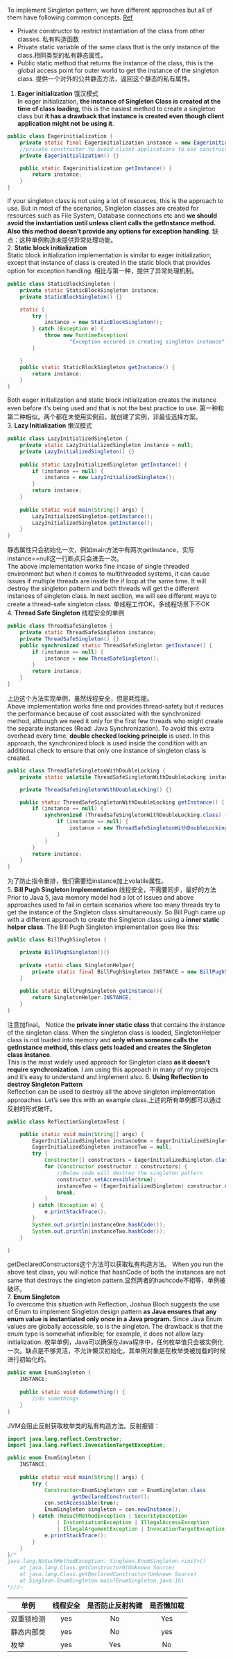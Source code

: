 To implement Singleton pattern, we have different approaches but all of them have following common concepts. [Ref](https://www.journaldev.com/1377/java-singleton-design-pattern-best-practices-examples#eager-initialization)  
- Private constructor to restrict instantiation of the class from other classes. 私有构造函数  
- Private static variable of the same class that is the only instance of the class.相同类型的私有静态属性。  
- Public static method that returns the instance of the class, this is the global access point for outer world to get the instance of the singleton class. 提供一个对外的公共静态方法，返回这个静态的私有属性。

1. **Eager initialization** 饿汉模式  
In eager initialization, **the instance of Singleton Class is created at the time of class loading**, this is the easiest method to create a singleton class but **it has a drawback that instance is created even though client application might not be using it**.
```Java
public class Eagerinitialization {
    private static final Eagerinitialization instance = new Eagerinitialization();
    //private constructor to avoid client applications to use constructor
    private Eagerinitialization() {}

    public static Eagerinitialization getInstance() {
        return instance;
    }
}
```
If your singleton class is not using a lot of resources, this is the approach to use. But in most of the scenarios, Singleton classes are created for resources such as File System, Database connections etc and **we should avoid the instantiation until unless client calls the getInstance method. Also this method doesn’t provide any options for exception handling**. 缺点：这种单例构造未提供异常处理功能。  
2. **Static block initialization**  
Static block initialization implementation is similar to eager initialization, except that instance of class is created in the static block that provides option for exception handling. 相比与第一种，提供了异常处理机制。
```Java
public class StaticBlockSingleton {
    private static StaticBlockSingleton instance;
    private StaticBlockSingleton() {}

    static {
        try {
            instance = new StaticBlockSingleton();
        } catch (Exception e) {
            throw new RuntimeException(
                    "Exception occured in creating singleton instance");
        }

    }
    public static StaticBlockSingleton getInstance() {
        return instance;
    }
}
```
Both eager initialization and static block initialization creates the instance even before it’s being used and that is not the best practice to use. 第一种和第二种相似。两个都在未使用实例前，就创建了实例，非最佳选择方案。  
3. **Lazy Initialization** 懒汉模式  
```Java
public class LazyInitializedSingleton {
    private static LazyInitializedSingleton instance = null;
    private LazyInitializedSingleton() {}
    
    public static LazyInitializedSingleton getInstance() {
        if (instance == null) {
            instance = new LazyInitializedSingleton();
        }
        return instance;
    }
    
    public static void main(String[] args) {
        LazyInitializedSingleton.getInstance();
        LazyInitializedSingleton.getInstance();
    }
}
```
静态属性只会初始化一次，例如main方法中有两次getInstance，实际instance==null这一行断点只会进去一次。  
The above implementation works fine incase of single threaded environment but when it comes to multithreaded systems, it can cause issues if multiple threads are inside the if loop at the same time. It will destroy the singleton pattern and both threads will get the different instances of singleton class. In next section, we will see different ways to create a thread-safe singleton class. 单线程工作OK，多线程场景下不OK  
4. **Thread Safe Singleton** 线程安全的单例  
```Java
public class ThreadSafeSingleton {
    private static ThreadSafeSingleton instance;
    private ThreadSafeSingleton() {}
    public synchronized static ThreadSafeSingleton getInstance() {
        if (instance == null) {
            instance = new ThreadSafeSingleton();
        }
        return instance;
    }
}
```
上边这个方法实现单例，虽然线程安全，但是耗性能。  
Above implementation works fine and provides thread-safety but it reduces the performance because of cost associated with the synchronized method, although we need it only for the first few threads who might create the separate instances (Read: Java Synchronization). To avoid this extra overhead every time, **double checked locking principle** is used. In this approach, the synchronized block is used inside the condition with an additional check to ensure that only one instance of singleton class is created. 
```Java
public class ThreadSafeSingletonWithDoubleLocking { 
    private static volatile ThreadSafeSingletonWithDoubleLocking instance;

    private ThreadSafeSingletonWithDoubleLocking() {}

    public static ThreadSafeSingletonWithDoubleLocking getInstance() {
        if (instance == null) {
            synchronized (ThreadSafeSingletonWithDoubleLocking.class) {
                if (instance == null) {
                    instance = new ThreadSafeSingletonWithDoubleLocking();
                }
            }
        }
        return instance;
    }
}
```
为了防止指令重排，我们需要给instance加上volatile属性。  
5. **Bill Pugh Singleton Implementation** 线程安全，不需要同步，最好的方法  
Prior to Java 5, java memory model had a lot of issues and above approaches used to fail in certain scenarios where too many threads try to get the instance of the Singleton class simultaneously. So Bill Pugh came up with a different approach to create the Singleton class using a **inner static helper class**. The Bill Pugh Singleton implementation goes like this:  
```Java
public class BillPughSingleton {

    private BillPughSingleton(){}
    
    private static class SingletonHelper{
        private static final BillPughSingleton INSTANCE = new BillPughSingleton();
    }
    
    public static BillPughSingleton getInstance(){
        return SingletonHelper.INSTANCE;
    }
}
```
注意加final。 Notice the **private inner static class** that contains the instance of the singleton class. When the singleton class is loaded, SingletonHelper class is not loaded into memory and **only when someone calls the getInstance method, this class gets loaded and creates the Singleton class instance**.  
This is the most widely used approach for Singleton class **as it doesn’t require synchronization**. I am using this approach in many of my projects and it’s easy to understand and implement also. 
6. **Using Reflection to destroy Singleton Pattern**  
Reflection can be used to destroy all the above singleton implementation approaches. Let’s see this with an example class.上述的所有单例都可以通过反射的形式破坏。 
```Java
public class ReflectionSingletonTest {

    public static void main(String[] args) {
        EagerInitializedSingleton instanceOne = EagerInitializedSingleton.getInstance();
        EagerInitializedSingleton instanceTwo = null;
        try {
            Constructor[] constructors = EagerInitializedSingleton.class.getDeclaredConstructors();
            for (Constructor constructor : constructors) {
                //Below code will destroy the singleton pattern
                constructor.setAccessible(true);
                instanceTwo = (EagerInitializedSingleton) constructor.newInstance();
                break;
            }
        } catch (Exception e) {
            e.printStackTrace();
        }
        System.out.println(instanceOne.hashCode());
        System.out.println(instanceTwo.hashCode());
    }

}
```
getDeclaredConstructors这个方法可以获取私有构造方法。
When you run the above test class, you will notice that hashCode of both the instances are not same that destroys the singleton pattern.显然两者的hashcode不相等，单例被破坏。  
7. **Enum Singleton**  
To overcome this situation with Reflection, Joshua Bloch suggests the use of Enum to implement Singleton design pattern **as Java ensures that any enum value is instantiated only once in a Java program.** Since Java Enum values are globally accessible, so is the singleton. The drawback is that the enum type is somewhat inflexible; for example, it does not allow lazy initialization. 枚举单例，Java可以确保在Java程序中，任何枚举值只会被实例化一次。缺点是不够灵活，不允许懒汉初始化，其单例对象是在枚举类被加载的时候进行初始化的。 
```Java
public enum EnumSingleton {
	INSTANCE;
	
	public static void doSomething() {
		//do somethings
	}
}
``` 
JVM会阻止反射获取枚举类的私有构造方法。反射报错：  
```Java
import java.lang.reflect.Constructor;
import java.lang.reflect.InvocationTargetException;

public enum EnumSingleton {
	INSTANCE;
	
	public static void main(String[] args) {
		try {
			Constructor<EnumSingleton> con = EnumSingleton.class
					.getDeclaredConstructor();
			con.setAccessible(true);
			EnumSingleton singleton = con.newInstance();
		} catch (NoSuchMethodException | SecurityException
				| InstantiationException | IllegalAccessException
				| IllegalArgumentException | InvocationTargetException e) {
			e.printStackTrace();
		}
	}
}/*
java.lang.NoSuchMethodException: Singleon.EnumSingleton.<init>()
	at java.lang.Class.getConstructor0(Unknown Source)
	at java.lang.Class.getDeclaredConstructor(Unknown Source)
	at Singleon.EnumSingleton.main(EnumSingleton.java:16)
*///~
```
| 单例         | 线程安全      |是否防止反射构建  |是否懒加载 |
| -------------|:-------------:|:----------------:|:---------:|
| 双重锁检测   | yes           | No               |Yes        | 
| 静态内部类   | yes           | No               |yes        | 
| 枚举         | yes           | Yes              |No         |  

